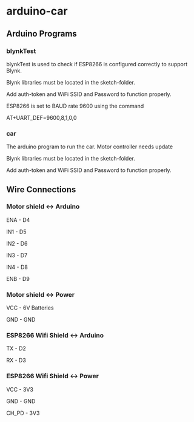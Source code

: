 # arduino-car
## Arduino Programs
### blynkTest
blynkTest is used to check if ESP8266 is configured correctly to support Blynk.

Blynk libraries must be located in the sketch-folder.

Add auth-token and WiFi SSID and Password to function properly.

ESP8266 is set to BAUD rate 9600 using the command

AT+UART_DEF=9600,8,1,0,0
### car
The arduino program to run the car. Motor controller needs update

Blynk libraries must be located in the sketch-folder.

Add auth-token and WiFi SSID and Password to function properly.

## Wire Connections
### Motor shield <-> Arduino
ENA - D4

IN1 - D5

IN2 - D6

IN3 - D7

IN4 - D8

ENB - D9


### Motor shield <-> Power
VCC - 6V Batteries

GND - GND

### ESP8266 Wifi Shield <-> Arduino
TX - D2

RX - D3

### ESP8266 Wifi Shield <-> Power
VCC - 3V3

GND - GND

CH_PD - 3V3

